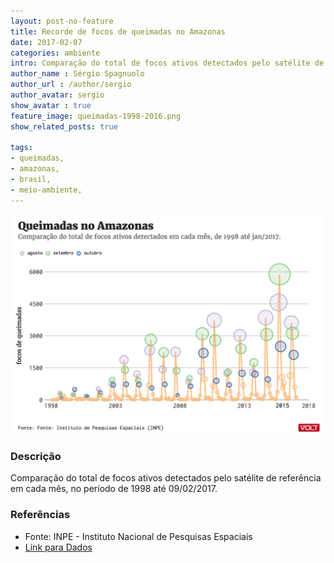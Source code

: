 ```yaml
---
layout: post-no-feature
title: Recorde de focos de queimadas no Amazonas
date: 2017-02-07
categories: ambiente
intro: Comparação do total de focos ativos detectados pelo satélite de referência em cada mês, de 1998 a 2017
author_name : Sérgio Spagnuolo
author_url : /author/sergio
author_avatar: sergio
show_avatar : true
feature_image: queimadas-1998-2016.png
show_related_posts: true

tags:
- queimadas,
- amazonas,
- brasil,
- meio-ambiente,
---
```



![Grafico registros gov.br](/graf/queimadas-1998-2016.png)

### Descrição
Comparação do total de focos ativos detectados pelo satélite de referência em cada mês, no período de 1998 até 09/02/2017.

### Referências
* Fonte: INPE - Instituto Nacional de Pesquisas Espaciais
* [Link para Dados](https://queimadas.dgi.inpe.br/queimadas/estatistica_estados)
